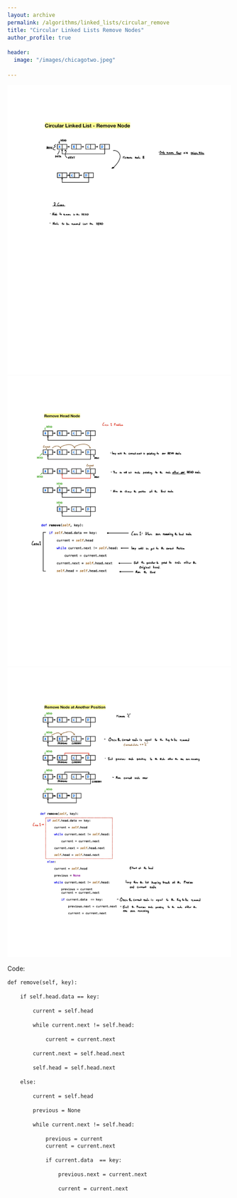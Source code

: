 ```yaml
---
layout: archive
permalink: /algorithms/linked_lists/circular_remove
title: "Circular Linked Lists Remove Nodes"
author_profile: true

header:
  image: "/images/chicagotwo.jpeg"
  
---
```

![inserting an Image](/images/Linked_Lists/circular_remove/Page1.jpg)
![inserting an Image](/images/Linked_Lists/circular_remove/Page2.jpg)
![inserting an Image](/images/Linked_Lists/circular_remove/Page3.jpg)


Code:

    def remove(self, key):
        
        if self.head.data == key:  
            
            current = self.head
            
            while current.next != self.head:
                
                current = current.next
                
            current.next = self.head.next
            
            self.head = self.head.next
            
        else:
            
            current = self.head
            
            previous = None
            
            while current.next != self.head:
                
                previous = current
                current = current.next
                
                if current.data  == key:
                    
                    previous.next = current.next
                    
                    current = current.next
            







